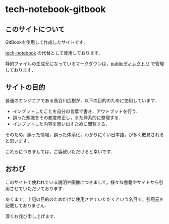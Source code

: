# tech-notebook-gitbook

## このサイトについて

GitBookを使用して作成したサイトです．

[tech-notebook](https://github.com/hiroki-it/tech-notebook) の代替として使用しております．

静的ファイルの生成元になっているマークダウンは，[publicディレクトリ](https://github.com/hiroki-it/tech-notebook-gitbook/tree/main/public) で管理しております．

## サイトの目的

普通のエンジニアである長谷川広樹が，以下の目的のために使用しています．

- インプットしたことを自分の言葉で書き，アウトプットを行う．
- 誤った知識をその都度修正し，また体系的に整理する．
- インプットした内容を思い出すために閲覧する．

そのため，誤った情報，誤った体系化，わかりにくい日本語，が多く散見されると思います．

これらにつきましては，ご容赦いただけると幸いです．

## おわび

このサイトで使われている説明や画像につきまして，様々な書籍やサイトから引用させていただいております．

あくまで，上記の目的のためだけに使用させていただくという名目で，引用元を記載しておりません．

深くお詫び申し上げます．
